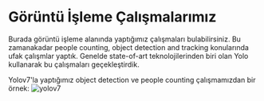 # Görüntü İşleme Çalışmalarımız

Burada görüntü işleme alanında yaptığımız çalışmaları bulabilirsiniz. Bu zamanakadar people counting, object detection and tracking konularında ufak çalışmlar yaptık. Genelde state-of-art teknolojilerinden biri olan Yolo kullanarak bu çalışmaları geçekleştirdik. 

Yolov7'la yaptığımız object detection ve people counting çalışmamızdan bir örnek: 
![yolov7](https://user-images.githubusercontent.com/95279658/193009201-47ef315e-5124-4069-8209-03dd79e1a424.jpg)
